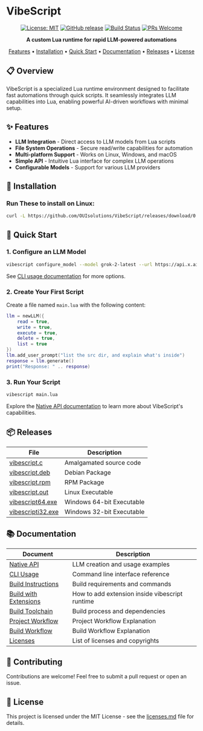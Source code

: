 # VibeScript

<div align="center">

[![License: MIT](https://img.shields.io/badge/License-Unlicense-yellow.svg)](https://opensource.org/licenses/MIT)
[![GitHub release](https://img.shields.io/github/release/OUIsolutions/VibeScript.svg)](https://github.com/OUIsolutions/VibeScript/releases/)
[![Build Status](https://img.shields.io/badge/build-passing-brightgreen.svg)]() 
[![PRs Welcome](https://img.shields.io/badge/PRs-welcome-brightgreen.svg)](https://github.com/OUIsolutions/VibeScript/pulls)

**A custom Lua runtime for rapid LLM-powered automations**

[Features](#features) • [Installation](#installation) • [Quick Start](#quick-start) • [Documentation](#documentation) • [Releases](#releases) • [License](#license)

</div>

## 📋 Overview

VibeScript is a specialized Lua runtime environment designed to facilitate fast automations through quick scripts. It seamlessly integrates LLM capabilities into Lua, enabling powerful AI-driven workflows with minimal setup.

## ✨ Features

- **LLM Integration** - Direct access to LLM models from Lua scripts
- **File System Operations** - Secure read/write capabilities for automation
- **Multi-platform Support** - Works on Linux, Windows, and macOS
- **Simple API** - Intuitive Lua interface for complex LLM operations
- **Configurable Models** - Support for various LLM providers

## 🚀 Installation

### Run These to install on Linux:
```bash
curl -L https://github.com/OUIsolutions/VibeScript/releases/download/0.32.0/vibescript.out -o vibescript.out && chmod +x vibescript.out && sudo mv vibescript.out /usr/local/bin/vibescript
```

## 🏁 Quick Start

### 1. Configure an LLM Model

```bash
vibescript configure_model --model grok-2-latest --url https://api.x.ai/v1/chat/completions --key "your key"
```

See [CLI usage documentation](/docs/cli_usage.md) for more options.

### 2. Create Your First Script

Create a file named `main.lua` with the following content:

```lua
llm = newLLM({
    read = true,
    write = true,
    execute = true,
    delete = true,
    list = true
})
llm.add_user_prompt("list the src dir, and explain what's inside")
response = llm.generate()
print("Response: " .. response)
```

### 3. Run Your Script

```bash
vibescript main.lua
```

Explore the [Native API documentation](/docs/native_api.md) to learn more about VibeScript's capabilities.

## 📦 Releases

| File | Description |
| --- | --- |
| [vibescript.c](https://github.com/OUIsolutions/VibeScript/releases/download/0.32.0/VibeScript.c) | Amalgamated source code |
| [vibescript.deb](https://github.com/OUIsolutions/VibeScript/releases/download/0.32.0/VibeScript.deb) | Debian Package |
| [vibescript.rpm](https://github.com/OUIsolutions/VibeScript/releases/download/0.32.0/VibeScript.rpm) | RPM Package |
| [vibescript.out](https://github.com/OUIsolutions/VibeScript/releases/download/0.32.0/VibeScript.out) | Linux Executable |
| [vibescript64.exe](https://github.com/OUIsolutions/VibeScript/releases/download/0.32.0/VibeScript64.exe) | Windows 64-bit Executable |
| [vibescripti32.exe](https://github.com/OUIsolutions/VibeScript/releases/download/0.32.0/VibeScripti32.exe) | Windows 32-bit Executable |

## 📚 Documentation

| Document | Description |
| --- | --- |
| [Native API](/docs/native_api.md) | LLM creation and usage examples |
| [CLI Usage](/docs/cli_usage.md) | Command line interface reference |
| [Build Instructions](/docs/build_instructions.md) | Build requirements and commands |
| [Build with Extensions](/docs/build_with_extension.md) | How to add extension inside vibescript runtime|
| [Build Toolchain](/docs/build_toolchain.md) | Build process and dependencies |
| [Project Workflow](/docs/project_workflow.md) | Project Workflow Explanation |
| [Build Workflow](/docs/build_workflow.md) | Build Workflow Explanation |
| [Licenses](/docs/licenses.md) | List of licenses and copyrights |

## 🤝 Contributing

Contributions are welcome! Feel free to submit a pull request or open an issue.

## 📄 License

This project is licensed under the MIT License - see the [licenses.md](/docs/licenses.md) file for details.
